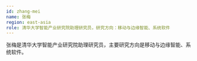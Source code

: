 ```yaml
---
id: zhang-mei
name: 张梅
region: east-asia
role: 清华大学智能产业研究院助理研究员，研究方向：移动与边缘智能、系统软件
---
```


张梅是清华大学智能产业研究院助理研究员，主要研究方向是移动与边缘智能、系统软件。

